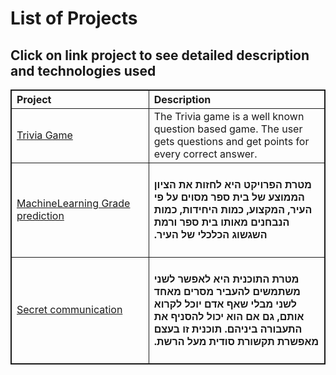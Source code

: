 # List of Projects


## Click on link project to see detailed description and technologies used
<table class=nb_table>
<tr><th class=width-nb>Project</th><th class=width-f>Description</th></tr>
<tr><td><a href='https://github.com/dking9876/Projects/tree/master/Trivia%20Game'>Trivia Game</a></td><td class=width-f>The Trivia game is a well known question based game. The user gets questions and get points for every correct answer.</td>
<tr><td><a href='https://github.com/dking9876/Projects/tree/master/Grade%20Prediction'>MachineLearning Grade prediction</a></td><td class=width-f><h4  dir='rtl'>מטרת הפרויקט היא לחזות את הציון הממוצע של בית ספר מסוים על פי העיר, המקצוע, כמות היחידות, כמות הנבחנים מאותו בית ספר ורמת השגשוג הכלכלי של העיר.</td>
<tr><td><a href='https://github.com/dking9876/Projects/tree/master/Grade%20Prediction'>Secret communication</a></td><td class=width-f><h4  dir='rtl'>מטרת התוכנית היא לאפשר לשני משתמשים להעביר מסרים מאחד לשני מבלי שאף אדם יוכל לקרוא אותם, גם אם הוא יכול להסניף את התעבורה ביניהם. תוכנית זו בעצם מאפשרת תקשורת סודית מעל הרשת.

</table>
<style>
.nb_table, th, td {
  border: 1px solid; text-align: left; border-collapse=collapse;
  margin-left: auto; margin-right: auto;
}
.width-f {
  width: 500px !important;
}
.width-nb {
    width: 300px !important;
}
</style>
